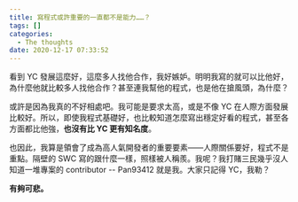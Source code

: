 ```yaml
---
title: 寫程式或許重要的一直都不是能力……？
tags: []
categories:
  - The thoughts
date: 2020-12-17 07:33:52
---
```


看到 YC 發展這麼好，這麼多人找他合作，我好嫉妒。明明我寫的就可以比他好，為什麼他就比較多人找他合作？甚至連我幫他的程式，也是他在搶風頭，為什麼？

<!-- more -->

或許是因為我真的不好相處吧。我可能是要求太高，或是不像 YC 在人際方面發展比較好。所以，即使我程式基礎好，也比較知道怎麼寫出穩定好看的程式，甚至各方面都比他強，**也沒有比 YC 更有知名度**。

也因此，我算是領會了成為高人氣開發者的重要要素——人際關係要好，程式不是重點。隔壁的 SWC 寫的跟什麼一樣，照樣被人稱羨。我呢？我打賭三民幾乎沒人知道一堆專案的 contributor -- Pan93412 就是我。大家只記得 YC，我勒？

**有夠可悲。**
